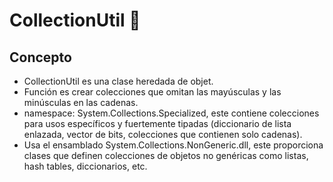 # CollectionUtil 🔗

## Concepto 
- CollectionUtil es una clase heredada de objet. 
- Función es crear colecciones que omitan las mayúsculas y las minúsculas en las cadenas. 
- namespace: System.Collections.Specialized, este contiene colecciones para usos específicos y fuertemente tipadas (diccionario de lista enlazada, vector de bits, colecciones que contienen solo cadenas).
- Usa el ensamblado System.Collections.NonGeneric.dll, este proporciona clases que definen colecciones de objetos no genéricas como listas, hash tables, diccionarios, etc.
